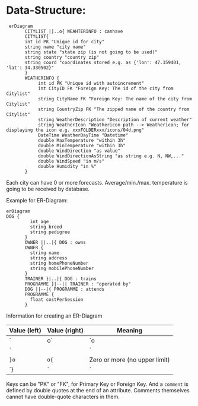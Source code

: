 # Data-Structure:


```mermaid
 erDiagram
 	   CITYLIST ||..o{ WEAHTERINFO : canhave
 	   CITYLIST{
 	   int id PK "Unique id for city"
 	   string name "city name"
 	   string state "state zip (is not going to be used)"
 	   string country "country zip"
 	   string coord "coordinates stored e.g. as {'lon': 47.159401, 'lat': 34.330502}"
 	   }
       WEATHERINFO { 
       		int id PK "Unique id with autoincrement"
       		int CityID FK "Foreign Key: The id of the city from Citylist"
       		string CityName FK "Foreign Key: The name of the city from Citylist"
            string CountryZip FK "The zipped name of the country from Citylist"
            string WeatherDescription "Description of current weather"
            string WeatherIcon "Weathericon path --> Weathericon; for displaying the icon e.g. xxxFOLDERxxx/icons/04d.png"
            DateTime WeatherDayTime "Datetime"
            double MaxTemperature "within 3h"
            double MinTemperature "within 3h"
            double WindDirection "as value"
            double WindDirectionAsString "as string e.g. N, NW,..."
            double WindSpeed "in m/s"
            double Humidity "in %"       		
       }
```

Each city can have 0 or more forecasts. Average/min./max. temperature is going to be received by database.



Example for ER-Diagram:




```mermaid
erDiagram
DOG {
         int age
         string breed
         string pedigree
       }
       OWNER ||..|{ DOG : owns
       OWNER {
         string name
         string address
         string homePhoneNumber
         string mobilePhoneNumber
       }
       TRAINER }|..|{ DOG : trains
       PROGRAMME }|--|| TRAINER : "operated by"
       DOG ||--|{ PROGRAMME : attends
       PROGRAMME {
         float costPerSession
       }
```


Information for creating an ER-Diagram

| Value (left) | Value (right) | Meaning                       |
| ------------ | ------------- | ----------------------------- |
| `|o`         | `o|`          | Zero or one                   |
| `||`         | `||`          | Exactly one                   |
| `}o`         | `o{`          | Zero or more (no upper limit) |
| `}|`         | `|{`          | One or more (no upper limit)  |

Keys can be "PK" or "FK", for Primary Key or Foreign Key. And a `comment` is defined by double quotes at the end of an attribute. Comments themselves cannot have double-quote characters in them.
